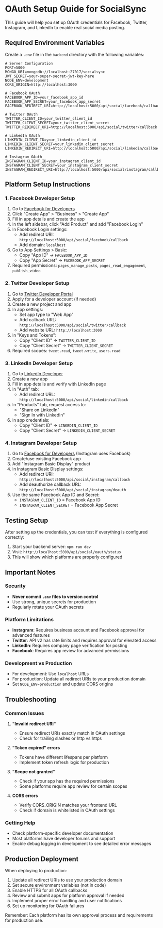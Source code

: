 # OAuth Setup Guide for SocialSync

This guide will help you set up OAuth credentials for Facebook, Twitter, Instagram, and LinkedIn to enable real social media posting.

## Required Environment Variables

Create a `.env` file in the `backend` directory with the following variables:

```env
# Server Configuration
PORT=5000
MONGO_URI=mongodb://localhost:27017/socialsync
JWT_SECRET=your-super-secret-jwt-key-here
NODE_ENV=development
CORS_ORIGIN=http://localhost:3000

# Facebook OAuth
FACEBOOK_APP_ID=your_facebook_app_id
FACEBOOK_APP_SECRET=your_facebook_app_secret
FACEBOOK_REDIRECT_URI=http://localhost:5000/api/social/facebook/callback

# Twitter OAuth
TWITTER_CLIENT_ID=your_twitter_client_id
TWITTER_CLIENT_SECRET=your_twitter_client_secret
TWITTER_REDIRECT_URI=http://localhost:5000/api/social/twitter/callback

# LinkedIn OAuth
LINKEDIN_CLIENT_ID=your_linkedin_client_id
LINKEDIN_CLIENT_SECRET=your_linkedin_client_secret
LINKEDIN_REDIRECT_URI=http://localhost:5000/api/social/linkedin/callback

# Instagram OAuth
INSTAGRAM_CLIENT_ID=your_instagram_client_id
INSTAGRAM_CLIENT_SECRET=your_instagram_client_secret
INSTAGRAM_REDIRECT_URI=http://localhost:5000/api/social/instagram/callback
```

## Platform Setup Instructions

### 1. Facebook Developer Setup

1. Go to [Facebook for Developers](https://developers.facebook.com/)
2. Click "Create App" > "Business" > "Create App"
3. Fill in app details and create the app
4. In the left sidebar, click "Add Product" and add "Facebook Login"
5. In Facebook Login settings:
   - Add redirect URI: `http://localhost:5000/api/social/facebook/callback`
   - Add domain: `localhost`
6. Go to App Settings > Basic:
   - Copy "App ID" → `FACEBOOK_APP_ID`
   - Copy "App Secret" → `FACEBOOK_APP_SECRET`
7. Required permissions: `pages_manage_posts`, `pages_read_engagement`, `publish_video`

### 2. Twitter Developer Setup

1. Go to [Twitter Developer Portal](https://developer.twitter.com/)
2. Apply for a developer account (if needed)
3. Create a new project and app
4. In app settings:
   - Set app type to "Web App"
   - Add callback URL: `http://localhost:5000/api/social/twitter/callback`
   - Add website URL: `http://localhost:3000`
5. In "Keys and Tokens":
   - Copy "Client ID" → `TWITTER_CLIENT_ID`
   - Copy "Client Secret" → `TWITTER_CLIENT_SECRET`
6. Required scopes: `tweet.read`, `tweet.write`, `users.read`

### 3. LinkedIn Developer Setup

1. Go to [LinkedIn Developer](https://www.linkedin.com/developers/)
2. Create a new app
3. Fill in app details and verify with LinkedIn page
4. In "Auth" tab:
   - Add redirect URL: `http://localhost:5000/api/social/linkedin/callback`
5. In "Products" tab, request access to:
   - "Share on LinkedIn"
   - "Sign In with LinkedIn"
6. In app credentials:
   - Copy "Client ID" → `LINKEDIN_CLIENT_ID`
   - Copy "Client Secret" → `LINKEDIN_CLIENT_SECRET`

### 4. Instagram Developer Setup

1. Go to [Facebook for Developers](https://developers.facebook.com/) (Instagram uses Facebook)
2. Create/use existing Facebook app
3. Add "Instagram Basic Display" product
4. In Instagram Basic Display settings:
   - Add redirect URI: `http://localhost:5000/api/social/instagram/callback`
   - Add deauthorize callback URL: `http://localhost:5000/api/social/instagram/deauth`
5. Use the same Facebook App ID and Secret:
   - `INSTAGRAM_CLIENT_ID` = Facebook App ID
   - `INSTAGRAM_CLIENT_SECRET` = Facebook App Secret

## Testing Setup

After setting up the credentials, you can test if everything is configured correctly:

1. Start your backend server: `npm run dev`
2. Visit: `http://localhost:5000/api/social/oauth/status`
3. This will show which platforms are properly configured

## Important Notes

### Security
- **Never commit `.env` files to version control**
- Use strong, unique secrets for production
- Regularly rotate your OAuth secrets

### Platform Limitations
- **Instagram**: Requires business account and Facebook approval for advanced features
- **Twitter**: API v2 has rate limits and requires approval for elevated access
- **LinkedIn**: Requires company page verification for posting
- **Facebook**: Requires app review for advanced permissions

### Development vs Production
- For development: Use `localhost` URLs
- For production: Update all redirect URIs to your production domain
- Set `NODE_ENV=production` and update CORS origins

## Troubleshooting

### Common Issues

1. **"Invalid redirect URI"**
   - Ensure redirect URIs exactly match in OAuth settings
   - Check for trailing slashes or http vs https

2. **"Token expired" errors**
   - Tokens have different lifespans per platform
   - Implement token refresh logic for production

3. **"Scope not granted"**
   - Check if your app has the required permissions
   - Some platforms require app review for certain scopes

4. **CORS errors**
   - Verify CORS_ORIGIN matches your frontend URL
   - Check if domain is whitelisted in OAuth settings

### Getting Help
- Check platform-specific developer documentation
- Most platforms have developer forums and support
- Enable debug logging in development to see detailed error messages

## Production Deployment

When deploying to production:

1. Update all redirect URIs to use your production domain
2. Set secure environment variables (not in code)
3. Enable HTTPS for all OAuth callbacks
4. Review and submit apps for platform approval if needed
5. Implement proper error handling and user notifications
6. Set up monitoring for OAuth failures

Remember: Each platform has its own approval process and requirements for production use. 